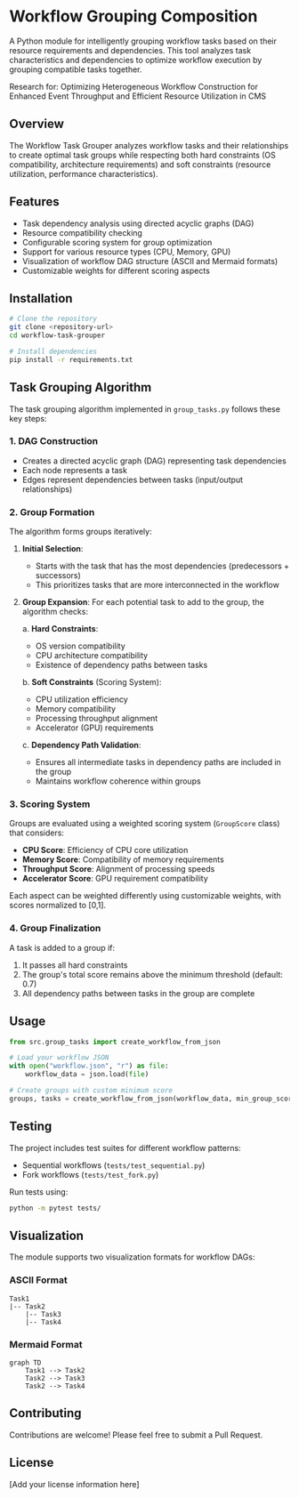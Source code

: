 # Workflow Grouping Composition

A Python module for intelligently grouping workflow tasks based on their resource requirements and dependencies. This tool analyzes task characteristics and dependencies to optimize workflow execution by grouping compatible tasks together.

Research for: Optimizing Heterogeneous Workflow Construction for Enhanced Event Throughput and Efficient Resource Utilization in CMS

## Overview

The Workflow Task Grouper analyzes workflow tasks and their relationships to create optimal task groups while respecting both hard constraints (OS compatibility, architecture requirements) and soft constraints (resource utilization, performance characteristics).

## Features

- Task dependency analysis using directed acyclic graphs (DAG)
- Resource compatibility checking
- Configurable scoring system for group optimization
- Support for various resource types (CPU, Memory, GPU)
- Visualization of workflow DAG structure (ASCII and Mermaid formats)
- Customizable weights for different scoring aspects

## Installation

```bash
# Clone the repository
git clone <repository-url>
cd workflow-task-grouper

# Install dependencies
pip install -r requirements.txt
```

## Task Grouping Algorithm

The task grouping algorithm implemented in `group_tasks.py` follows these key steps:

### 1. DAG Construction
- Creates a directed acyclic graph (DAG) representing task dependencies
- Each node represents a task
- Edges represent dependencies between tasks (input/output relationships)

### 2. Group Formation
The algorithm forms groups iteratively:

1. **Initial Selection**:
   - Starts with the task that has the most dependencies (predecessors + successors)
   - This prioritizes tasks that are more interconnected in the workflow

2. **Group Expansion**:
   For each potential task to add to the group, the algorithm checks:

   a. **Hard Constraints**:
   - OS version compatibility
   - CPU architecture compatibility
   - Existence of dependency paths between tasks

   b. **Soft Constraints** (Scoring System):
   - CPU utilization efficiency
   - Memory compatibility
   - Processing throughput alignment
   - Accelerator (GPU) requirements

   c. **Dependency Path Validation**:
   - Ensures all intermediate tasks in dependency paths are included in the group
   - Maintains workflow coherence within groups

### 3. Scoring System

Groups are evaluated using a weighted scoring system (`GroupScore` class) that considers:

- **CPU Score**: Efficiency of CPU core utilization
- **Memory Score**: Compatibility of memory requirements
- **Throughput Score**: Alignment of processing speeds
- **Accelerator Score**: GPU requirement compatibility

Each aspect can be weighted differently using customizable weights, with scores normalized to [0,1].

### 4. Group Finalization

A task is added to a group if:
1. It passes all hard constraints
2. The group's total score remains above the minimum threshold (default: 0.7)
3. All dependency paths between tasks in the group are complete

## Usage

```python
from src.group_tasks import create_workflow_from_json

# Load your workflow JSON
with open("workflow.json", "r") as file:
    workflow_data = json.load(file)

# Create groups with custom minimum score
groups, tasks = create_workflow_from_json(workflow_data, min_group_score=0.7)
```

## Testing

The project includes test suites for different workflow patterns:
- Sequential workflows (`tests/test_sequential.py`)
- Fork workflows (`tests/test_fork.py`)

Run tests using:
```bash
python -m pytest tests/
```

## Visualization

The module supports two visualization formats for workflow DAGs:

### ASCII Format

```
Task1
|-- Task2
    |-- Task3
    |-- Task4
```

### Mermaid Format
```mermaid
graph TD
    Task1 --> Task2
    Task2 --> Task3
    Task2 --> Task4
```

## Contributing

Contributions are welcome! Please feel free to submit a Pull Request.

## License

[Add your license information here]